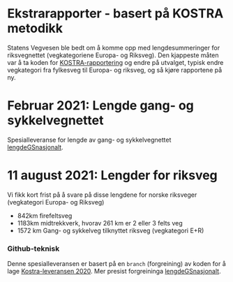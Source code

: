 
# Ekstrarapporter - basert på KOSTRA metodikk

Statens Vegvesen ble bedt om å komme opp med lengdesummeringer for riksvegnettet (vegkategoriene Europa- og Riksveg). Den kjappeste måten var å ta koden for [KOSTRA-rapportering](https://github.com/LtGlahn/kostrarapportering2020) og endre på utvalget, typisk endre vegkategori fra fylkesveg til Europa- og riksveg, og så kjøre rapportene på ny. 


# Februar 2021: Lengde gang- og sykkelvegnettet

Spesialleveranse for lengde av gang- og sykkelvegnettet [lengdeGSnasjonalt](https://github.com/LtGlahn/kostrarapportering2020/blob/lengdeGSnasjonalt/sykkelveger.md). 


# 11 august 2021: Lengder for riksveg

Vi fikk kort frist på å svare på disse lengdene for norske riksveger (vegkategori Europa- og Riksveg)

  * 842km firefeltsveg
  * 1183km midtrekkverk, hvorav 261 km er 2 eller 3 felts veg
  * 1572 km Gang- og sykkelveg tilknyttet riksveg (vegkategori E+R)


### Github-teknisk 

Denne spesialleveransen er basert på en `branch` (forgreining) av koden for å lage [Kostra-leveransen 2020](https://github.com/LtGlahn/kostrarapportering2020). Mer presist forgreininga [lengdeGSnasjonalt](https://github.com/LtGlahn/kostrarapportering2020/blob/lengdeGSnasjonalt/sykkelveger.md). 


